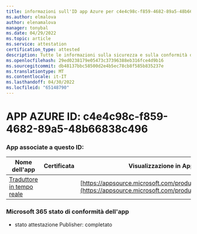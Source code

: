 ```yaml
---
title: informazioni sull'ID app Azure per c4e4c98c-f859-4682-89a5-48b66838c496
ms.author: elmalova
author: elenamalova
manager: tonybal
ms.date: 04/29/2022
ms.topic: article
ms.service: attestation
certification_type: attested
description: Tutte le informazioni sulla sicurezza e sulla conformità disponibili per c4e4c98c-f859-4682-89a5-48b66838c496.
ms.openlocfilehash: 29ed0238179e05473c37396388eb316fce4d9b16
ms.sourcegitcommit: db48137bbc58500d2e4b5ec78cb8f585b835237e
ms.translationtype: MT
ms.contentlocale: it-IT
ms.lasthandoff: 04/30/2022
ms.locfileid: "65148790"
---
```

# <a name="azure-app-id-c4e4c98c-f859-4682-89a5-48b66838c496"></a>APP AZURE ID: c4e4c98c-f859-4682-89a5-48b66838c496


### <a name="apps-associated-with-this-id"></a>App associate a questo ID:
| **Nome dell'app** | **Certificata** | **Visualizzazione in AppSource** |
|--------------|---------------|-----------------------|
| [Traduttore in tempo reale](../forward/WA200002171.md) |  | [https://appsource.microsoft.com/product/office/WA200002171](https://appsource.microsoft.com/product/office/WA200002171) |

### <a name="microsoft-365-app-compliance-status"></a>Microsoft 365 stato di conformità dell'app
- stato attestazione Publisher: completato
